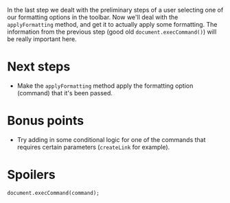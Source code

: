 In the last step we dealt with the preliminary steps of a user selecting one of our formatting options in the toolbar. Now we'll deal with the `applyFormatting` method, and get it to actually apply some formatting. The information from the previous step (good old `document.execCommand()`) will be really important here. 

# Next steps 

* Make the `applyFormatting` method apply the formatting option (command) that it's been passed.

# Bonus points

* Try adding in some conditional logic for one of the commands that requires certain parameters (`createLink` for example).

# Spoilers

`document.execCommand(command);`